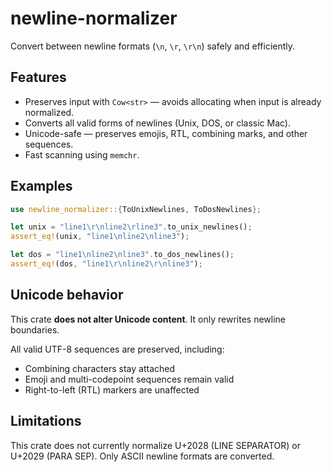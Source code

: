 # newline-normalizer

Convert between newline formats (`\n`, `\r`, `\r\n`) safely and efficiently.

## Features

- Preserves input with `Cow<str>` — avoids allocating when input is already normalized.
- Converts all valid forms of newlines (Unix, DOS, or classic Mac).
- Unicode-safe — preserves emojis, RTL, combining marks, and other sequences.
- Fast scanning using `memchr`.

## Examples

```rust
use newline_normalizer::{ToUnixNewlines, ToDosNewlines};

let unix = "line1\r\nline2\rline3".to_unix_newlines();
assert_eq!(unix, "line1\nline2\nline3");

let dos = "line1\nline2\nline3".to_dos_newlines();
assert_eq!(dos, "line1\r\nline2\r\nline3");
```

## Unicode behavior

This crate **does not alter Unicode content**. It only rewrites newline boundaries.

All valid UTF-8 sequences are preserved, including:

- Combining characters stay attached
- Emoji and multi-codepoint sequences remain valid
- Right-to-left (RTL) markers are unaffected

## Limitations

This crate does not currently normalize U+2028 (LINE SEPARATOR) or U+2029 (PARA SEP). Only ASCII newline formats are converted.